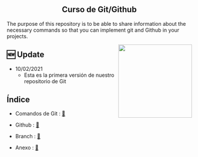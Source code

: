 ##  <center>  Curso de Git/Github </center> 


The purpose of this repository is to be able to share information about the necessary commands so that you can implement 
git and Github in your projects.

<img align="right" height="auto" width="200" src="https://github.com/alexliqu09/GitCourse/blob/main/src/git.png"/>

## 🆕 Update 

- 10/02/2021
    -  Esta es la primera versión de nuestro repositorio de Git

## **Índice** 

* Comandos de Git : <a href="https://github.com/alexliqu09/GitCourse/blob/main/work/Git.md"> 📝 </a>

* Github :  <a href="https://github.com/alexliqu09/GitCourse/blob/main/work/Github.md">  📝 </a> 

* Branch :  <a href="https://github.com/alexliqu09/GitCourse/blob/main/work/Branch.md">  📝 </a>

* Anexo :  <a href="https://github.com/alexliqu09/GitCourse/blob/main/work/Anexo.md">  📝 </a>





